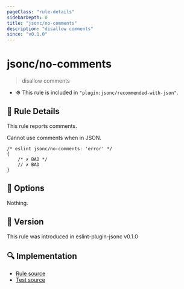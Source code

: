 ```yaml
---
pageClass: "rule-details"
sidebarDepth: 0
title: "jsonc/no-comments"
description: "disallow comments"
since: "v0.1.0"
---
```


# jsonc/no-comments

> disallow comments

- :gear: This rule is included in `"plugin:jsonc/recommended-with-json"`.

## :book: Rule Details

This rule reports comments.

Cannot use comments when in JSON.

<eslint-code-block>

<!-- eslint-skip -->

```json5
/* eslint jsonc/no-comments: 'error' */
{
    /* ✗ BAD */
    // ✗ BAD
}
```

</eslint-code-block>

## :wrench: Options

Nothing.

## :rocket: Version

This rule was introduced in eslint-plugin-jsonc v0.1.0

## :mag: Implementation

- [Rule source](https://github.com/ota-meshi/eslint-plugin-jsonc/blob/master/lib/rules/no-comments.ts)
- [Test source](https://github.com/ota-meshi/eslint-plugin-jsonc/blob/master/tests/lib/rules/no-comments.ts)
